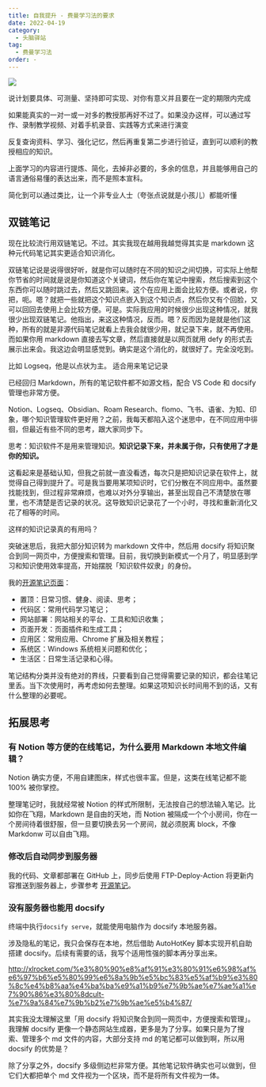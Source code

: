 ```yaml
---
title: 自我提升 - 费曼学习法的要求
date: 2022-04-19
category:
  - 头脑驿站
tag:
  - 费曼学习法
order: -
---
```


![](http://tc.seoipo.com/202204192027831.png)

说计划要具体、可测量、坚持即可实现、对你有意义并且要在一定的期限内完成

如果能真实的一对一或一对多的教授那再好不过了。如果没办这样，可以通过写作、录制教学视频、对着手机录音、实践等方式来进行演变

反复查询资料、学习、强化记忆，然后再重复第二步进行验证，直到可以顺利的教授相应的知识。

上面学习的内容进行提炼、简化，去掉非必要的，多余的信息，并且能够用自己的语言通俗易懂的表达出来，而不是照本宣科。

简化到可以通过类比，让一个非专业人士（夸张点说就是小孩儿）都能听懂

## 双链笔记

现在比较流行用双链笔记。不过。其实我现在越用我越觉得其实是 markdown 这种元代码笔记其实更适合知识消化。

双链笔记说是说得很好听，就是你可以随时在不同的知识之间切换，可实际上他帮你节省的时间就是说是你知道这个关键词，然后你在笔记中搜索，然后搜索到这个东西你可以随时跳过去，然后又跳回来。这个在应用上面会比较方便。或者说，你把，呃。嗯？就把一些就把这个知识点嵌入到这个知识点，然后你又有个回脸，又可以回回去使用上会比较方便。可是。实际我应用的时候很少出现这种情况，就我很少出现双链笔记。他指出，来这这种情况，反而。嗯？反而因为是就是他们这种，所有的就是非源代码笔记就看上去我会就很少用，就记录下来，就不再使用。而如果你用 markdown 直接去写文章，然后直接就是以网页就用 defy 的形式去展示出来会。我这边会明显感觉到。确实是这个消化的，就很好了。完全没吃到。

比如 Logseq，他是以点状为主。
适合用来笔记记录

已经回归 Markdown，所有的笔记软件都不如源文档，配合 VS Code 和 docsify 管理也非常方便。



Notion、Logseq、Obsidian、Roam Research、flomo、飞书、语雀、为知、印象，哪个知识管理软件更好用？之前，我每天都陷入这个迷思中，在不同应用中徘徊，但最近有些不同的思考，跟大家同步下。

思考：知识软件不是用来管理知识。**知识记录下来，并未属于你，只有使用了才是你的知识。**

这看起来是基础认知，但我之前就一直没看透，每次只是把知识记录在软件上，就觉得自己得到提升了。可是我当要用某项知识时，它们分散在不同应用中。虽然要找能找到，但过程非常麻烦，也难以对外分享输出，甚至出现自己不清楚放在哪里，也不清楚是否记录的状况。这导致知识记录花了一个小时，寻找和重新消化又花了相等的时间。

这样的知识记录真的有用吗？

突破迷思后，我把大部分知识转为 markdown 文件中，然后用 docsify 将知识聚合到同一网页中，方便搜索和管理。目前，我切换到新模式一个月了，明显感到学习和知识使用效率提高，开始摆脱「知识软件奴隶」的身份。

我的[开源笔记页面](https://newzone.top/notes/#/)：

- 置顶：日常习惯、健身、阅读、思考；
- 代码区：常用代码学习笔记；
- 网站部署：网站相关的平台、工具和知识收集；
- 页面开发：页面插件和生成工具；
- 应用区：常用应用、Chrome 扩展及相关教程；
- 系统区：Windows 系统相关问题和优化；
- 生活区：日常生活记录和心得。

笔记结构分类并没有绝对的界线，只要看到自己觉得需要记录的知识，都会往笔记里丢。当下次使用时，再考虑如何去整理。如果这项知识长时间用不到的话，又有什么整理的必要呢。

## 拓展思考

### 有 Notion 等方便的在线笔记，为什么要用 Markdown 本地文件编辑？

Notion 确实方便，不用自建图床，样式也很丰富。但是，这类在线笔记都不能 100% 被你掌控。

整理笔记时，我就经常被 Notion 的样式所限制，无法按自己的想法输入笔记。比如你在飞翔，Markdown 是自由的天地，而 Notion 被隔成一个个小房间，你在一个房间待着很舒服，但一旦要切换去另一个房间，就必须脱离 block，不像 Markdonw 可以自由飞翔。

### 修改后自动同步到服务器

我的代码、文章都部署在 GitHub 上，同步后使用 FTP-Deploy-Action 将更新内容推送到服务器上，步骤参考 [开源笔记](https://newzone.top/notes/#/deploy/Static?id=github-%e5%90%8c%e6%ad%a5%e5%88%b0-vps)。

### 没有服务器也能用 docsify

终端中执行`docsify serve`，就能使用电脑作为 docsify 本地服务器。

涉及隐私的笔记，我只会保存在本地，然后借助 AutoHotKey 脚本实现开机自助搭建 docsify。后续有需要的话，我写个适用性强的脚本再分享出来。

http://xlrocket.com/%e3%80%90%e8%af%91%e3%80%91%e6%98%af%e6%97%b6%e5%80%99%e6%8a%9b%e5%bc%83%e5%af%b9%e3%80%8c%e4%b8%aa%e4%ba%ba%e9%a1%b9%e7%9b%ae%e7%ae%a1%e7%90%86%e3%80%8dcult-%e7%9a%84%e7%9b%b2%e7%9b%ae%e5%b4%87/

其实我没太理解这里「用 docsify 将知识聚合到同一网页中，方便搜索和管理」。我理解 docsify 更像一个静态网站生成器，更多是为了分享。如果只是为了搜索、管理多个 md 文件的内容，大部分支持 md 的笔记都可以做到啊，所以用 docsify 的优势是？

除了分享之外，docsify 多级侧边栏非常方便。其他笔记软件确实也可以做到，但它们大都把单个 md 文件视为一个区块，而不是将所有文件视为一体。
